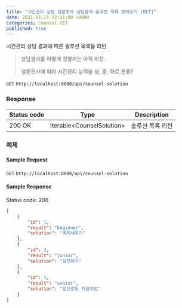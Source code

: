 ```yaml
---
title: "시간관리 상담 설문조사 상담결과-솔루션 목록 읽어오기 [GET]"
date: 2021-11-15 22:21:00 +0900
categories: counsel GET
published: true
---
```


시간관리 상담 결과에 따른 솔루션 목록들 리턴

> 상담결과를 어떻게 정할지는 아직 미정.
>
> 설문조사에 따라 시간관리 능력을 상, 중, 하로 분류?

`GET` `http://localhost:8080/api/counsel-solution`

### Response

| Status code | Type                       | Description      |
| ----------- | -------------------------- | ---------------- |
| 200 OK      | Iterable\<CounselSolution> | 솔루션 목록 리턴 |



### 예제

#### Sample Request

`GET` `http://localhost:8080/api/counsel-solution`

#### Sample Response

Status code: 200

```json
[
    {
        "id": 1,
        "result": "beginner",
        "solution": "계획세우기"
    },
    {
        "id": 2,
        "result": "junior",
        "solution": "실천하기"
    },
    {
        "id": 3,
        "result": "senior",
        "solution": "앞으로도 지금처럼"
    }
]
```

